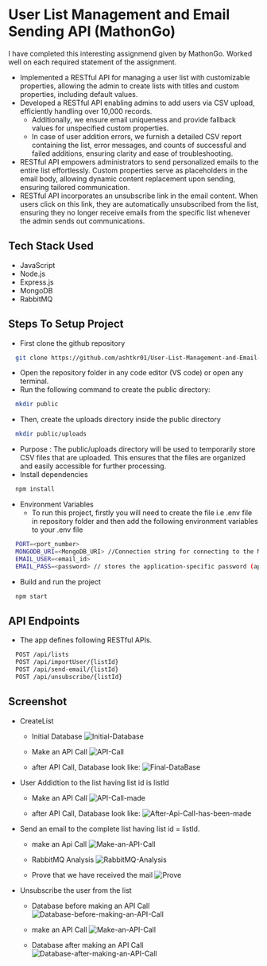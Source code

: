
# User List Management and Email Sending API (MathonGo)

I have completed this interesting assignmend given by MathonGo. Worked well on each required statement of the assignment.

- Implemented a RESTful API for managing a user list with customizable properties, allowing the admin to create lists with titles and custom properties, including default values.
- Developed a RESTful API enabling admins to add users via CSV upload, efficiently handling over 10,000 records.
   - Additionally, we ensure email uniqueness and provide fallback values for unspecified custom properties.    
    - In case of user addition errors, we furnish a detailed CSV report containing the list, error messages, and counts of successful and failed additions, ensuring clarity and ease of troubleshooting.
- RESTful API empowers administrators to send personalized emails to the entire list effortlessly. Custom properties serve as placeholders in the email body, allowing dynamic content replacement upon sending, ensuring tailored communication.
-  RESTful API incorporates an unsubscribe link in the email content. When users click on this link, they are automatically unsubscribed from the list, ensuring they no longer receive emails from the specific list whenever the admin sends out communications.
















## Tech Stack Used

* JavaScript
* Node.js 
* Express.js
* MongoDB
* RabbitMQ


## Steps To Setup Project

- First clone the github repository

```bash
  git clone https://github.com/ashtkr01/User-List-Management-and-Email-Sending-API.git
```
- Open the repository folder in any code editor (VS code) or open any terminal.
- Run the following command to create the public directory:
```bash
  mkdir public
```
- Then, create the uploads directory inside the public directory
```bash
  mkdir public/uploads
```
- Purpose : The public/uploads directory will be used to temporarily store CSV files that are uploaded. This ensures that the files are organized and easily accessible for further processing.
- Install dependencies

```bash
  npm install
```
- Environment Variables
    - To run this project, firstly you will need to create the file i.e .env file in repository folder and then add the following environment variables to your .env file

```bash
  PORT=<port_number>
  MONGODB_URI=<MongoDB_URI> //Connection string for connecting to the MongoDB database.
  EMAIL_USER=<email_id>
  EMAIL_PASS=<password> // stores the application-specific password (app password) for the email account specified in EMAIL_USER.
```
- Build and run the project
```bash
  npm start
```

## API Endpoints
- The app defines following RESTful APIs.
```bash
  POST /api/lists
  POST /api/importUser/{listId}
  POST /api/send-email/{listId}
  POST /api/unsubscribe/{listId}
```
## Screenshot
- CreateList
    - Initial Database
      ![Initial-Database](https://github.com/ashtkr01/User-List-Management-and-Email-Sending-API/assets/97300337/4e9dc3b0-54ea-4579-85bd-ff2459eb765a)

    - Make an API Call
      ![API-Call](https://github.com/ashtkr01/User-List-Management-and-Email-Sending-API/assets/97300337/8c4338f8-3d25-44d2-90ed-ab559b5dbb1b)

    - after API Call, Database look like:
      ![Final-DataBase](https://github.com/ashtkr01/User-List-Management-and-Email-Sending-API/assets/97300337/ae163dfe-426f-41e9-9d6b-7ecf35ae408b)

- User Addidtion to the list having list id is listId
    - Make an API Call
      ![API-Call-made](https://github.com/ashtkr01/User-List-Management-and-Email-Sending-API/assets/97300337/b584829f-daeb-4138-9277-dc33e5d5cced)

    - after API Call, Database look like:
      ![After-Api-Call-has-been-made](https://github.com/ashtkr01/User-List-Management-and-Email-Sending-API/assets/97300337/294e5324-cb19-4f0c-ace8-5b6d4279cb8d)

- Send an email to the complete list having list id = listId.
    - make an Api Call
      ![Make-an-API-Call](https://github.com/ashtkr01/User-List-Management-and-Email-Sending-API/assets/97300337/deac282e-55d1-41ba-b517-e010b578e959)

    - RabbitMQ Analysis
      ![RabbitMQ-Analysis](https://github.com/ashtkr01/User-List-Management-and-Email-Sending-API/assets/97300337/b3528fb8-58e8-4776-ab24-0eb513aac10b)

    - Prove that we have received the mail
      ![Prove](https://github.com/ashtkr01/User-List-Management-and-Email-Sending-API/assets/97300337/fafb531d-4c4d-4760-8f95-4399bf018f56)

- Unsubscribe the user from the list
    - Database before making an API Call
      ![Database-before-making-an-API-Call](https://github.com/ashtkr01/User-List-Management-and-Email-Sending-API/assets/97300337/46736e0c-0830-42a6-b87e-2360c49fbbe8)

    - make an API Call
      ![Make-an-API-Call](https://github.com/ashtkr01/User-List-Management-and-Email-Sending-API/assets/97300337/e2feb03d-115d-4f8c-8a28-d89eb28a90de)

    - Database after making an API Call
      ![Database-after-making-an-API-Call](https://github.com/ashtkr01/User-List-Management-and-Email-Sending-API/assets/97300337/db33de05-0ca5-4334-9e52-b6efa60fad29)
